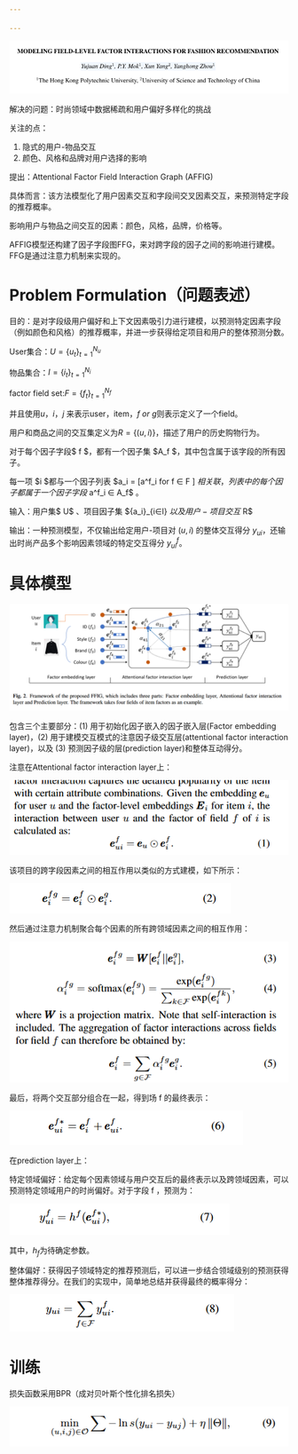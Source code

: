 ```yaml
---

---
```


![](https://raw.githubusercontent.com/lvszl/figure/master/20231031172634.png)

解决的问题：时尚领域中数据稀疏和用户偏好多样化的挑战

关注的点：

1. 隐式的用户-物品交互
2. 颜色、风格和品牌对用户选择的影响

提出：Attentional Factor Field Interaction Graph (AFFIG)

具体而言：该方法模型化了用户因素交互和字段间交叉因素交互，来预测特定字段的推荐概率。

影响用户与物品之间交互的因素：颜色，风格，品牌，价格等。



AFFIG模型还构建了因子字段图FFG，来对跨字段的因子之间的影响进行建模。FFG是通过注意力机制来实现的。



# Problem Formulation（问题表述）

目的：是对字段级用户偏好和上下文因素吸引力进行建模，以预测特定因素字段（例如颜色和风格）的推荐概率，并进一步获得给定项目和用户的整体预测分数。

User集合：$U=\{u_t\}_{t=1}^{N_u}$ 

物品集合：$I=\{i_t\}_{t=1}^{N_i}$

 factor field set:$F = \{f_t\}_{t=1}^{N_f}$

并且使用$u，i，j$ 来表示user，item，$f~or~g$则表示定义了一个field。

用户和商品之间的交互集定义为$R = \{(u, i)\}$，描述了用户的历史购物行为。

对于每个因子字段$ f $，都有一个因子集 $A_f $，其中包含属于该字段的所有因子。

每一项 $i $都与一个因子列表 $a_i = [a^f_i for f ∈ F ] $相关联，列表中的每个因子都属于一个因子字段$ a^f_i ∈ A_f$ 。

输入：用户集$ U$ 、项目因子集 $\{a_i\}_{i∈I} $以及用户-项目交互$ R$

输出：一种预测模型，不仅输出给定用户-项目对 $(u, i)$ 的整体交互得分 $y_{ui}$，还输出时尚产品多个影响因素领域的特定交互得分 ${y^f_{ui}}$。



# 具体模型

![](https://raw.githubusercontent.com/lvszl/figure/master/20231031190632.png)

包含三个主要部分：(1) 用于初始化因子嵌入的因子嵌入层(Factor embedding layer)，(2) 用于建模交互模式的注意因子级交互层(attentional factor interaction layer)，以及 (3) 预测因子级的层(prediction layer)和整体互动得分。



注意在Attentional factor interaction layer上：

![](https://raw.githubusercontent.com/lvszl/figure/master/20231031191505.png)

该项目的跨字段因素之间的相互作用以类似的方式建模，如下所示：

![](https://raw.githubusercontent.com/lvszl/figure/master/20231031191714.png)

然后通过注意力机制聚合每个因素的所有跨领域因素之间的相互作用：

![](https://raw.githubusercontent.com/lvszl/figure/master/20231031191815.png)

最后，将两个交互部分组合在一起，得到场 f 的最终表示：

![](https://raw.githubusercontent.com/lvszl/figure/master/20231031191953.png)



在prediction layer上：

特定领域偏好：给定每个因素领域与用户交互后的最终表示以及跨领域因素，可以预测特定领域用户的时尚偏好。对于字段 f ，预测为：

![](https://raw.githubusercontent.com/lvszl/figure/master/20231031192047.png)

其中，$h_f$为待确定参数。

整体偏好：获得因子领域特定的推荐预测后，可以进一步结合领域级别的预测获得整体推荐得分。在我们的实现中，简单地总结并获得最终的概率得分：

![](https://raw.githubusercontent.com/lvszl/figure/master/20231031192137.png)



# 训练

损失函数采用BPR（成对贝叶斯个性化排名损失）

![](https://raw.githubusercontent.com/lvszl/figure/master/20231031192224.png)

